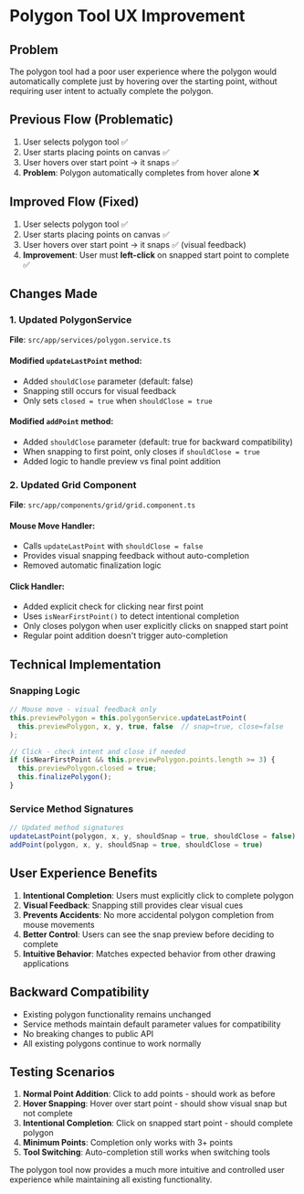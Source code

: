# Polygon Tool UX Improvement

## Problem
The polygon tool had a poor user experience where the polygon would automatically complete just by hovering over the starting point, without requiring user intent to actually complete the polygon.

## Previous Flow (Problematic)
1. User selects polygon tool ✅
2. User starts placing points on canvas ✅ 
3. User hovers over start point → it snaps ✅
4. **Problem**: Polygon automatically completes from hover alone ❌

## Improved Flow (Fixed)
1. User selects polygon tool ✅
2. User starts placing points on canvas ✅
3. User hovers over start point → it snaps ✅ (visual feedback)
4. **Improvement**: User must **left-click** on snapped start point to complete ✅

## Changes Made

### 1. Updated PolygonService
**File**: `src/app/services/polygon.service.ts`

#### Modified `updateLastPoint` method:
- Added `shouldClose` parameter (default: false)
- Snapping still occurs for visual feedback
- Only sets `closed = true` when `shouldClose = true`

#### Modified `addPoint` method:
- Added `shouldClose` parameter (default: true for backward compatibility)
- When snapping to first point, only closes if `shouldClose = true`
- Added logic to handle preview vs final point addition

### 2. Updated Grid Component
**File**: `src/app/components/grid/grid.component.ts`

#### Mouse Move Handler:
- Calls `updateLastPoint` with `shouldClose = false`
- Provides visual snapping feedback without auto-completion
- Removed automatic finalization logic

#### Click Handler:
- Added explicit check for clicking near first point
- Uses `isNearFirstPoint()` to detect intentional completion
- Only closes polygon when user explicitly clicks on snapped start point
- Regular point addition doesn't trigger auto-completion

## Technical Implementation

### Snapping Logic
```typescript
// Mouse move - visual feedback only
this.previewPolygon = this.polygonService.updateLastPoint(
  this.previewPolygon, x, y, true, false  // snap=true, close=false
);

// Click - check intent and close if needed
if (isNearFirstPoint && this.previewPolygon.points.length >= 3) {
  this.previewPolygon.closed = true;
  this.finalizePolygon();
}
```

### Service Method Signatures
```typescript
// Updated method signatures
updateLastPoint(polygon, x, y, shouldSnap = true, shouldClose = false)
addPoint(polygon, x, y, shouldSnap = true, shouldClose = true)
```

## User Experience Benefits

1. **Intentional Completion**: Users must explicitly click to complete polygon
2. **Visual Feedback**: Snapping still provides clear visual cues
3. **Prevents Accidents**: No more accidental polygon completion from mouse movements
4. **Better Control**: Users can see the snap preview before deciding to complete
5. **Intuitive Behavior**: Matches expected behavior from other drawing applications

## Backward Compatibility

- Existing polygon functionality remains unchanged
- Service methods maintain default parameter values for compatibility
- No breaking changes to public API
- All existing polygons continue to work normally

## Testing Scenarios

1. **Normal Point Addition**: Click to add points - should work as before
2. **Hover Snapping**: Hover over start point - should show visual snap but not complete
3. **Intentional Completion**: Click on snapped start point - should complete polygon
4. **Minimum Points**: Completion only works with 3+ points
5. **Tool Switching**: Auto-completion still works when switching tools

The polygon tool now provides a much more intuitive and controlled user experience while maintaining all existing functionality.
